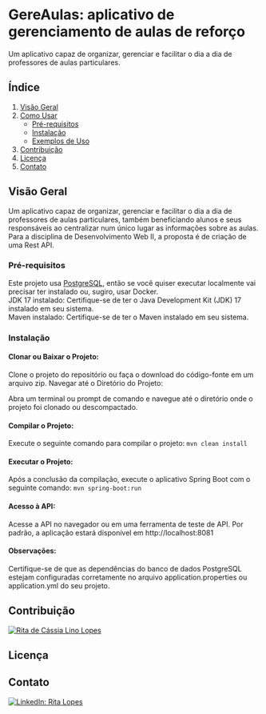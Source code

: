 # GereAulas: aplicativo de gerenciamento de aulas de reforço
Um aplicativo capaz de organizar, gerenciar e facilitar o dia a dia de professores de aulas particulares.

## Índice

1. [Visão Geral](#visão-geral)
2. [Como Usar](#como-usar)
   - [Pré-requisitos](#pré-requisitos)
   - [Instalação](#instalação)
   - [Exemplos de Uso](#exemplos-de-uso)
3. [Contribuição](#contribuição)
4. [Licença](#licença)
5. [Contato](#contato)

## Visão Geral

Um aplicativo capaz de organizar, gerenciar e facilitar o dia a dia de professores de aulas particulares, também beneficiando alunos e seus responsáveis ao centralizar num único lugar as informações sobre as aulas.
Para a disciplina de Desenvolvimento Web II, a proposta é de criação de uma Rest API. 

### Pré-requisitos

Este projeto usa [PostgreSQL](https://www.postgresql.org/), então se você quiser executar localmente vai precisar ter instalado ou, sugiro, usar Docker.   
JDK 17 instalado: Certifique-se de ter o Java Development Kit (JDK) 17 instalado em seu sistema.   
Maven instalado: Certifique-se de ter o Maven instalado em seu sistema.   

### Instalação
#### Clonar ou Baixar o Projeto:

Clone o projeto do repositório ou faça o download do código-fonte em um arquivo zip.
Navegar até o Diretório do Projeto:

Abra um terminal ou prompt de comando e navegue até o diretório onde o projeto foi clonado ou descompactado.

#### Compilar o Projeto:

Execute o seguinte comando para compilar o projeto:
```mvn clean install```

#### Executar o Projeto:

Após a conclusão da compilação, execute o aplicativo Spring Boot com o seguinte comando:
```mvn spring-boot:run```

#### Acesso à API:

Acesse a API no navegador ou em uma ferramenta de teste de API. Por padrão, a aplicação estará disponível em http://localhost:8081

#### Observações:
Certifique-se de que as dependências do banco de dados PostgreSQL estejam configuradas corretamente no arquivo application.properties ou application.yml do seu projeto.

## Contribuição

[![Rita de Cássia Lino Lopes](https://avatars.githubusercontent.com/u/41452534?v=4)](https://github.com/ritallopes)


## Licença


## Contato

[![LinkedIn: Rita Lopes](https://media.licdn.com/dms/image/D4D03AQFLOH64ibOQJQ/profile-displayphoto-shrink_400_400/0/1689729681995?e=1707350400&v=beta&t=-CGUcTjxRWUgfEj5xXDqK5BC9wweRLXDd_OKaL6UnQI)](https://www.linkedin.com/in/ritallopes/)
